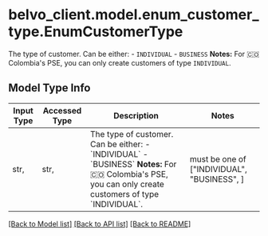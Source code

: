 # belvo_client.model.enum_customer_type.EnumCustomerType

The type of customer. Can be either:    - `INDIVIDUAL`   - `BUSINESS`        **Notes:** For 🇨🇴 Colombia's PSE, you can only create customers of type `INDIVIDUAL`. 

## Model Type Info
Input Type | Accessed Type | Description | Notes
------------ | ------------- | ------------- | -------------
str,  | str,  | The type of customer. Can be either:    - &#x60;INDIVIDUAL&#x60;   - &#x60;BUSINESS&#x60;        **Notes:** For 🇨🇴 Colombia&#x27;s PSE, you can only create customers of type &#x60;INDIVIDUAL&#x60;.  | must be one of ["INDIVIDUAL", "BUSINESS", ] 

[[Back to Model list]](../../README.md#documentation-for-models) [[Back to API list]](../../README.md#documentation-for-api-endpoints) [[Back to README]](../../README.md)

